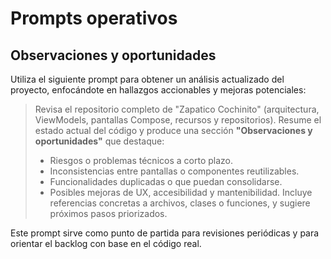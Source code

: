 # Prompts operativos

## Observaciones y oportunidades
Utiliza el siguiente prompt para obtener un análisis actualizado del proyecto, enfocándote en hallazgos accionables y mejoras potenciales:

> Revisa el repositorio completo de "Zapatico Cochinito" (arquitectura, ViewModels, pantallas Compose, recursos y repositorios). Resume el estado actual del código y produce una sección **"Observaciones y oportunidades"** que destaque:
> - Riesgos o problemas técnicos a corto plazo.
> - Inconsistencias entre pantallas o componentes reutilizables.
> - Funcionalidades duplicadas o que puedan consolidarse.
> - Posibles mejoras de UX, accesibilidad y mantenibilidad.
> Incluye referencias concretas a archivos, clases o funciones, y sugiere próximos pasos priorizados.

Este prompt sirve como punto de partida para revisiones periódicas y para orientar el backlog con base en el código real.
